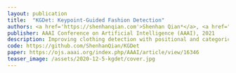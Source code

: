 ```yaml
---
layout: publication
title:  "KGDet: Keypoint-Guided Fashion Detection"
authors: <a href='https://shenhanqian.com'>Shenhan Qian*</a>, <a href="https://dongzelian.com/">Dongze Lian*</a>, Binqiang Zhao, Tong Liu, Bohui Zhu, Hai Li, <a href='https://sist.shanghaitech.edu.cn/sist_en/2020/0814/c7582a54772/page.htm'>Shenghua Gao</a>
publisher: AAAI Conference on Artificial Intelligence (AAAI), 2021
description: Improving clothing detection with positional and categoric clues of clothing landmarks.
code: https://github.com/ShenhanQian/KGDet
paper: https://ojs.aaai.org/index.php/AAAI/article/view/16346
teaser_image: /assets/2020-12-5-kgdet/cover.jpg
---
```


